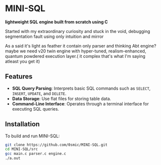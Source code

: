 # MINI-SQL

**lightweight SQL engine built from scratch using C**

Started with my extraordinary curiosity and stuck in the void, debugging segmentation fault using only intuition and mirror

As a said it's light as feather it contain only parser and thinking Abt engine? maybe we need v20 twin engine with hyper-tuned, realism-enhanced, quantum powdered execution layer.( it complex that's what I'm saying atleast you get it)

## Features

- **SQL Query Parsing**: Interprets basic SQL commands such as `SELECT`, `INSERT`, `UPDATE`, and `DELETE`.
- **Data Storage**: Use flat files for storing table data.
- **Command-Line Interface**: Operates through a terminal interface for executing SQL queries.

## Installation

To build and run MINI-SQL:

   ```bash
   git clone https://github.com/0smic/MINI-SQL.git
   cd MINI-SQL/src
   gcc main.c parser.c engine.c
   ./a.out
